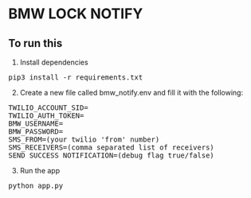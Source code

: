 # BMW LOCK NOTIFY

## To run this
1. Install dependencies
<pre>pip3 install -r requirements.txt</pre>
2. Create a new file called bmw_notify.env and fill it with the following:
<pre>
TWILIO_ACCOUNT_SID=
TWILIO_AUTH_TOKEN=
BMW_USERNAME=
BMW_PASSWORD=
SMS_FROM=(your twilio 'from' number)
SMS_RECEIVERS=(comma separated list of receivers)
SEND_SUCCESS_NOTIFICATION=(debug flag true/false)
</pre>
3. Run the app
<pre>python app.py</pre>
